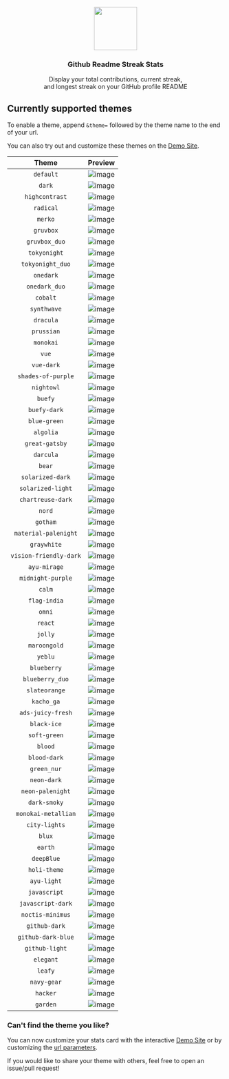 
<p align="center">
  <img src="https://i.imgur.com/GZHodUG.png" width="100px"/>
  <h3 align="center">Github Readme Streak Stats</h3>
</p>

<p align="center">
  Display your total contributions, current streak,
  <br/>
  and longest streak on your GitHub profile README
</p>

## Currently supported themes

To enable a theme, append `&theme=` followed by the theme name to the end of your url.

You can also try out and customize these themes on the [Demo Site](https://github-readme-streak-stats.herokuapp.com/demo/).

|         Theme          |                                                     Preview                                                     |
| :--------------------: | :-------------------------------------------------------------------------------------------------------------: |
|       `default`        | ![image](https://user-images.githubusercontent.com/20955511/103045930-1501a000-458f-11eb-95e8-a96774ac37ec.png) |
|         `dark`         | ![image](https://user-images.githubusercontent.com/20955511/103045958-31054180-458f-11eb-9ef1-c301001a50fb.png) |
|     `highcontrast`     | ![image](https://user-images.githubusercontent.com/20955511/103046676-c73a6700-4591-11eb-8324-5194c49e63fa.png) |
|       `radical`        | ![image](https://user-images.githubusercontent.com/20955511/103046700-d91c0a00-4591-11eb-9980-f41f2f930a84.png) |
|        `merko`         | ![image](https://user-images.githubusercontent.com/20955511/103046716-e507cc00-4591-11eb-9963-e9909855ec91.png) |
|       `gruvbox`        | ![image](https://user-images.githubusercontent.com/20955511/103046090-a6711200-458f-11eb-904c-835b20c61662.png) |
|     `gruvbox_duo`      | ![image](https://user-images.githubusercontent.com/20955511/103046744-fe107d00-4591-11eb-8e80-34bc8243eecd.png) |
|      `tokyonight`      | ![image](https://user-images.githubusercontent.com/20955511/103046747-036dc780-4592-11eb-8048-0a43fb7205bc.png) |
|    `tokyonight_duo`    | ![image](https://user-images.githubusercontent.com/20955511/103046756-0963a880-4592-11eb-872f-d0f16d582e53.png) |
|       `onedark`        | ![image](https://user-images.githubusercontent.com/20955511/103046776-1bdde200-4592-11eb-8568-a7af889dfa3e.png) |
|     `onedark_duo`      | ![image](https://user-images.githubusercontent.com/20955511/103046773-18e2f180-4592-11eb-94c6-e82ea456052e.png) |
|        `cobalt`        | ![image](https://user-images.githubusercontent.com/20955511/103047147-382e4e80-4593-11eb-8d08-c4a8d4904b93.png) |
|      `synthwave`       | ![image](https://user-images.githubusercontent.com/20955511/103046606-82aecb80-4591-11eb-802e-9dbce60bceaf.png) |
|       `dracula`        | ![image](https://user-images.githubusercontent.com/20955511/103046937-9b6bb100-4592-11eb-837d-8f8d84df80dd.png) |
|       `prussian`       | ![image](https://user-images.githubusercontent.com/20955511/103046251-46c73680-4590-11eb-88a6-4393a9748844.png) |
|       `monokai`        | ![image](https://user-images.githubusercontent.com/20955511/103046941-a0306500-4592-11eb-91f2-46e4773b1a08.png) |
|         `vue`          | ![image](https://user-images.githubusercontent.com/20955511/103046948-a45c8280-4592-11eb-9af6-d718224f59e8.png) |
|       `vue-dark`       | ![image](https://user-images.githubusercontent.com/20955511/103046255-4cbd1780-4590-11eb-8a1a-d2a9d90dd217.png) |
|   `shades-of-purple`   | ![image](https://user-images.githubusercontent.com/20955511/103046969-b4746200-4592-11eb-94bb-cdb46e4dd63e.png) |
|       `nightowl`       | ![image](https://user-images.githubusercontent.com/20955511/103046979-bb9b7000-4592-11eb-8dbf-a8475a470562.png) |
|        `buefy`         | ![image](https://user-images.githubusercontent.com/20955511/103046986-c1915100-4592-11eb-8337-9ba2a285dafc.png) |
|      `buefy-dark`      | ![image](https://user-images.githubusercontent.com/20955511/103046264-547cbc00-4590-11eb-9ada-0ea646189835.png) |
|      `blue-green`      | ![image](https://user-images.githubusercontent.com/20955511/103046271-58104300-4590-11eb-97b7-07276f106140.png) |
|       `algolia`        | ![image](https://user-images.githubusercontent.com/20955511/103046275-5c3c6080-4590-11eb-8c86-0656d3477a56.png) |
|     `great-gatsby`     | ![image](https://user-images.githubusercontent.com/20955511/103046279-5e9eba80-4590-11eb-9bac-7ae816c7594a.png) |
|       `darcula`        | ![image](https://user-images.githubusercontent.com/20955511/103046283-62324180-4590-11eb-9673-e0f1d155cfd1.png) |
|         `bear`         | ![image](https://user-images.githubusercontent.com/20955511/103046293-6a8a7c80-4590-11eb-9e04-22406bdfb420.png) |
|    `solarized-dark`    | ![image](https://user-images.githubusercontent.com/20955511/103046297-6cecd680-4590-11eb-9088-d808613a8062.png) |
|   `solarized-light`    | ![image](https://user-images.githubusercontent.com/20955511/103046302-70805d80-4590-11eb-89a7-bd49286161e5.png) |
|   `chartreuse-dark`    | ![image](https://user-images.githubusercontent.com/20955511/103046308-77a76b80-4590-11eb-9e0f-6e1913ca12e1.png) |
|         `nord`         | ![image](https://user-images.githubusercontent.com/20955511/103046313-79712f00-4590-11eb-9110-36c48b9fc302.png) |
|        `gotham`        | ![image](https://user-images.githubusercontent.com/20955511/103046318-7d04b600-4590-11eb-9d79-79bc10cba664.png) |
|  `material-palenight`  | ![image](https://user-images.githubusercontent.com/20955511/103046320-7f671000-4590-11eb-8357-b1e1a9fbe6eb.png) |
|      `graywhite`       | ![image](https://user-images.githubusercontent.com/20955511/103046329-855cf100-4590-11eb-9b84-49b77669dadc.png) |
| `vision-friendly-dark` | ![image](https://user-images.githubusercontent.com/20955511/103046335-8857e180-4590-11eb-9561-55abc94ed13b.png) |
|      `ayu-mirage`      | ![image](https://user-images.githubusercontent.com/20955511/103046343-8b52d200-4590-11eb-8614-bbfcc7395919.png) |
|   `midnight-purple`    | ![image](https://user-images.githubusercontent.com/20955511/103046355-91e14980-4590-11eb-8d70-75b9b852d11b.png) |
|         `calm`         | ![image](https://user-images.githubusercontent.com/20955511/103046358-973e9400-4590-11eb-8ed2-0984ab84c324.png) |
|      `flag-india`      | ![image](https://user-images.githubusercontent.com/20955511/103046366-9dcd0b80-4590-11eb-9200-6fb924475968.png) |
|         `omni`         | ![image](https://user-images.githubusercontent.com/20955511/103046373-a0c7fc00-4590-11eb-9bc4-c5f5fa4da206.png) |
|        `react`         | ![image](https://user-images.githubusercontent.com/20955511/103046376-a45b8300-4590-11eb-99a9-b88c8762729e.png) |
|        `jolly`         | ![image](https://user-images.githubusercontent.com/20955511/103046381-a887a080-4590-11eb-94d1-aab0ecde4b28.png) |
|      `maroongold`      | ![image](https://user-images.githubusercontent.com/20955511/103047000-ce15a980-4592-11eb-991b-1efa12631b3a.png) |
|        `yeblu`         | ![image](https://user-images.githubusercontent.com/20955511/103047011-d372f400-4592-11eb-9eae-01b7b9f91834.png) |
|      `blueberry`       | ![image](https://user-images.githubusercontent.com/20955511/103047026-df5eb600-4592-11eb-8d9f-034383184c53.png) |
|    `blueberry_duo`     | ![image](https://user-images.githubusercontent.com/20955511/103047034-e4236a00-4592-11eb-9dcd-0c35549a9b2e.png) |
|     `slateorange`      | ![image](https://user-images.githubusercontent.com/20955511/103046386-af161800-4590-11eb-9720-87196dd00f75.png) |
|       `kacho_ga`       | ![image](https://user-images.githubusercontent.com/20955511/103046388-b9381680-4590-11eb-86f4-64401fa46969.png) |
|   `ads-juicy-fresh`    | ![image](https://user-images.githubusercontent.com/20955511/104234961-e9225d80-545c-11eb-884c-359818327172.png) |
|      `black-ice`       | ![image](https://user-images.githubusercontent.com/20955511/104234941-e293e600-545c-11eb-984c-0b5b265e4464.png) |
|      `soft-green`      | ![image](https://user-images.githubusercontent.com/20955511/112301991-357eea80-8ca3-11eb-9808-6dd6223c7647.png) |
|        `blood`         | ![image](https://user-images.githubusercontent.com/20955511/112644211-35731c00-8e56-11eb-831f-563c01014d60.png) |
|      `blood-dark`      | ![image](https://user-images.githubusercontent.com/20955511/112644234-3c9a2a00-8e56-11eb-936b-49dbb57dd1f4.png) |
|      `green_nur`       | ![image](https://user-images.githubusercontent.com/81451482/112715623-ea1f4300-8f13-11eb-8d51-0094313ec7ac.png) |
|      `neon-dark`       | ![image](https://user-images.githubusercontent.com/74750414/113354372-b94c6d00-935c-11eb-9446-a0fea1ed7bb7.png) |
|    `neon-palenight`    | ![image](https://user-images.githubusercontent.com/74750414/113354391-bfdae480-935c-11eb-875d-49103b314055.png) |
|      `dark-smoky`      | ![image](https://user-images.githubusercontent.com/74750414/114088204-6893c180-98d2-11eb-80ee-9c3e351de6bb.png) |
|  `monokai-metallian`   | ![image](https://user-images.githubusercontent.com/20955511/114599323-9e9ec000-9c9b-11eb-89d2-8e2f2dffa7ad.png) |
|     `city-lights`      | ![image](https://user-images.githubusercontent.com/20955511/114738104-542b4b00-9d50-11eb-87cd-2446b4e5d1a7.png) |
|         `blux`         | ![image](https://user-images.githubusercontent.com/73984717/116656177-7068f200-a9b6-11eb-91c5-5f0f1997720d.png) |
|        `earth`         | ![image](https://user-images.githubusercontent.com/20955511/119410749-fcd6ae00-bcf1-11eb-8737-c78566e9e8f3.png) |
|       `deepBlue`       | ![image](https://user-images.githubusercontent.com/20955511/127893911-23e6c0c6-2d97-4028-a2b9-1fa1063db776.png) |
|      `holi-theme`      | ![image](https://user-images.githubusercontent.com/62163030/129030429-0a4d48aa-d61f-4d0c-ae82-891d1b2476d7.png) |
|       `ayu-light`      | ![image](https://user-images.githubusercontent.com/37243931/131808768-8617176a-fe84-4873-b9c2-f9ee74b30d87.png) |
|       `javascript`     | ![image](https://user-images.githubusercontent.com/62628408/135756315-7a4b8134-8558-4e74-9f24-f8a1a2173b6f.png) |
|   `javascript-dark`    | ![image](https://user-images.githubusercontent.com/62628408/135761927-a4acd543-c90b-430d-92a3-c96b32bfc390.png) |
|     `noctis-minimus`   | ![image](https://user-images.githubusercontent.com/20955511/135754306-58ceccde-90d9-46f9-a7b2-1cb54b6fbe24.png) |
|     `github-dark`      | ![image](https://user-images.githubusercontent.com/62628408/135931624-9e6bf6b8-4965-4c7d-87f6-08217ea9274f.png) |
|   `github-dark-blue`   | ![image](https://user-images.githubusercontent.com/20955511/156907315-6141c035-91dc-4cd6-be41-24c130a971dc.png) |
|     `github-light`     | ![image](https://user-images.githubusercontent.com/62628408/135933355-4f978283-5a3e-44cc-9d12-3a711a79d287.png) |
|      `elegant`         | ![image](https://user-images.githubusercontent.com/69510006/146630974-9f981228-5680-458b-a1e5-78a15de35690.jpg) |
|      `leafy`           | ![image](https://user-images.githubusercontent.com/69510006/146630969-ff7bc045-518e-43c0-83df-2d275f3e4b1d.jpg) |
|      `navy-gear`       | ![image](https://user-images.githubusercontent.com/20955511/153954354-60438cfa-d0a0-4737-936c-65b61faf637d.png) |
|      `hacker`          | ![image](https://user-images.githubusercontent.com/20955511/164965194-724816b5-5aa0-4c36-8bae-f3cbafd2c2a4.png) |
|      `garden`          | ![image](https://user-images.githubusercontent.com/44000014/165035015-153d9b3a-bd3a-4e34-b252-3c64ab081b75.png) |
### Can't find the theme you like?

You can now customize your stats card with the interactive [Demo Site](https://github-readme-streak-stats.herokuapp.com/demo/) or by customizing the [url parameters](/README.md#-options).

If you would like to share your theme with others, feel free to open an issue/pull request!
